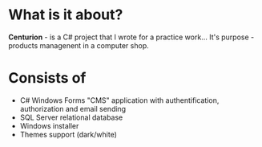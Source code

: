 # What is it about?

**Centurion** - is a C# project that I wrote for a practice work...
It's purpose - products managenent in a computer shop.

# Consists of
* C# Windows Forms "CMS" application with authentification, authorization and email sending
* SQL Server relational database
* Windows installer
* Themes support (dark/white)
